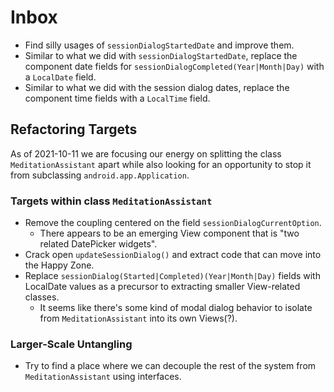 # Inbox

- Find silly usages of `sessionDialogStartedDate` and improve them.
- Similar to what we did with `sessionDialogStartedDate`, replace the component date fields for `sessionDialogCompleted(Year|Month|Day)` with a `LocalDate` field.
- Similar to what we did with the session dialog dates, replace the component time fields with a `LocalTime` field.

## Refactoring Targets

As of 2021-10-11 we are focusing our energy on splitting the class `MeditationAssistant` apart while also looking for
an opportunity to stop it from subclassing `android.app.Application`.

### Targets within class `MeditationAssistant`

- Remove the coupling centered on the field `sessionDialogCurrentOption`.
  - There appears to be an emerging View component that is "two related DatePicker widgets".
- Crack open `updateSessionDialog()` and extract code that can move into the Happy Zone.
- Replace `sessionDialog(Started|Completed)(Year|Month|Day)` fields with LocalDate values as a precursor to extracting smaller View-related classes.
  - It seems like there's some kind of modal dialog behavior to isolate from `MeditationAssistant` into its own Views(?).

### Larger-Scale Untangling

- Try to find a place where we can decouple the rest of the system from `MeditationAssistant` using interfaces.
